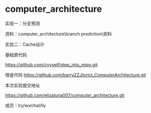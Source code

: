 # computer_architecture

实验一：分支预测

资料：computer_architecture\branch prediction\资料

实验二：Cache设计

基础原代码

<https://github.com/cyyself/step_into_mips.git>

借鉴代码
<https://github.com/barryZZJ/prjct_ComputerArchitecture.git>

本次实验提交地址

https://github.com/elizaluna007/computer_architecture.git

成员：lry/wxr/hal/lly